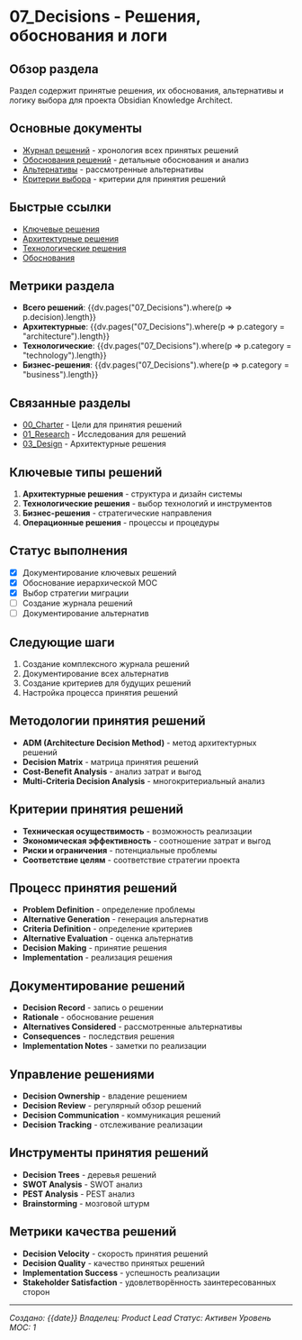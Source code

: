# 07_Decisions - Решения, обоснования и логи

## Обзор раздела
Раздел содержит принятые решения, их обоснования, альтернативы и логику выбора для проекта Obsidian Knowledge Architect.

## Основные документы
- [Журнал решений](decision_log.md) - хронология всех принятых решений
- [Обоснования решений](rationales.md) - детальные обоснования и анализ
- [Альтернативы](alternatives.md) - рассмотренные альтернативы
- [Критерии выбора](criteria.md) - критерии для принятия решений

## Быстрые ссылки
- [Ключевые решения](decision_log.md#ключевые-решения)
- [Архитектурные решения](decision_log.md#архитектурные-решения)
- [Технологические решения](decision_log.md#технологические-решения)
- [Обоснования](rationales.md#обоснования-решений)

## Метрики раздела
- **Всего решений**: {{dv.pages("07_Decisions").where(p => p.decision).length}}
- **Архитектурные**: {{dv.pages("07_Decisions").where(p => p.category = "architecture").length}}
- **Технологические**: {{dv.pages("07_Decisions").where(p => p.category = "technology").length}}
- **Бизнес-решения**: {{dv.pages("07_Decisions").where(p => p.category = "business").length}}

## Связанные разделы
- [00_Charter](../00_Charter/_index.md) - Цели для принятия решений
- [01_Research](../01_Research/_index.md) - Исследования для решений
- [03_Design](../03_Design/_index.md) - Архитектурные решения

## Ключевые типы решений
1. **Архитектурные решения** - структура и дизайн системы
2. **Технологические решения** - выбор технологий и инструментов
3. **Бизнес-решения** - стратегические направления
4. **Операционные решения** - процессы и процедуры

## Статус выполнения
- [x] Документирование ключевых решений
- [x] Обоснование иерархической MOC
- [x] Выбор стратегии миграции
- [ ] Создание журнала решений
- [ ] Документирование альтернатив

## Следующие шаги
1. Создание комплексного журнала решений
2. Документирование всех альтернатив
3. Создание критериев для будущих решений
4. Настройка процесса принятия решений

## Методологии принятия решений
- **ADM (Architecture Decision Method)** - метод архитектурных решений
- **Decision Matrix** - матрица принятия решений
- **Cost-Benefit Analysis** - анализ затрат и выгод
- **Multi-Criteria Decision Analysis** - многокритериальный анализ

## Критерии принятия решений
- **Техническая осуществимость** - возможность реализации
- **Экономическая эффективность** - соотношение затрат и выгод
- **Риски и ограничения** - потенциальные проблемы
- **Соответствие целям** - соответствие стратегии проекта

## Процесс принятия решений
- **Problem Definition** - определение проблемы
- **Alternative Generation** - генерация альтернатив
- **Criteria Definition** - определение критериев
- **Alternative Evaluation** - оценка альтернатив
- **Decision Making** - принятие решения
- **Implementation** - реализация решения

## Документирование решений
- **Decision Record** - запись о решении
- **Rationale** - обоснование решения
- **Alternatives Considered** - рассмотренные альтернативы
- **Consequences** - последствия решения
- **Implementation Notes** - заметки по реализации

## Управление решениями
- **Decision Ownership** - владение решением
- **Decision Review** - регулярный обзор решений
- **Decision Communication** - коммуникация решений
- **Decision Tracking** - отслеживание реализации

## Инструменты принятия решений
- **Decision Trees** - деревья решений
- **SWOT Analysis** - SWOT анализ
- **PEST Analysis** - PEST анализ
- **Brainstorming** - мозговой штурм

## Метрики качества решений
- **Decision Velocity** - скорость принятия решений
- **Decision Quality** - качество принятых решений
- **Implementation Success** - успешность реализации
- **Stakeholder Satisfaction** - удовлетворённость заинтересованных сторон

---
*Создано: {{date}}*
*Владелец: Product Lead*
*Статус: Активен*
*Уровень MOC: 1*
